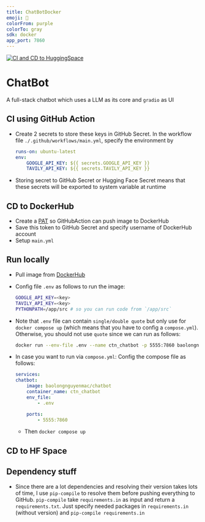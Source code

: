 ```yaml
---
title: ChatBotDocker
emoji: 🐳
colorFrom: purple
colorTo: gray
sdk: docker
app_port: 7860
---
```


[![CI and CD to HuggingSpace](https://github.com/baolongnguyenmac/chatbot/actions/workflows/main.yml/badge.svg)](https://github.com/baolongnguyenmac/chatbot/actions/workflows/main.yml)

# ChatBot

A full-stack chatbot which uses a LLM as its core and `gradio` as UI

## CI using GitHub Action

- Create 2 secrets to store these keys in GitHub Secret. In the workflow file `./.github/workflows/main.yml`, specify the environment by

    ```yml
    runs-on: ubuntu-latest
    env:
        GOOGLE_API_KEY: ${{ secrets.GOOGLE_API_KEY }}
        TAVILY_API_KEY: ${{ secrets.TAVILY_API_KEY }}
    ```

- Storing secret to GitHub Secret or Hugging Face Secret means that these secrets will be exported to system variable at runtime

## CD to DockerHub

- Create a [PAT](https://app.docker.com/settings/personal-access-tokens) so GitHubAction can push image to DockerHub
- Save this token to GitHub Secret and specify username of DockerHub account
- Setup `main.yml`

## Run locally

- Pull image from [DockerHub](https://hub.docker.com/repository/docker/baolongnguyenmac/chatbot/general)
- Config file `.env` as follows to run the image:

    ```bash
    GOOGLE_API_KEY=<key>
    TAVILY_API_KEY=<key>
    PYTHONPATH=/app/src # so you can run code from `/app/src`
    ```

- Note that `.env` file can contain `single/double quote` but only use for `docker compose up` (which means that you have to config a `compose.yml`). Otherwise, you should not use `quote` since we can run as follows:

    ```bash
    docker run --env-file .env --name ctn_chatbot -p 5555:7860 baolongnguyenmac/chatbot
    ```

- In case you want to run via `compose.yml`: Config the compose file as follows:

    ```yml
    services:
    chatbot:
        image: baolongnguyenmac/chatbot
        container_name: ctn_chatbot
        env_file:
            - .env

        ports:
            - 5555:7860
    ```

    - Then `docker compose up`

## CD to HF Space

<!-- - sẽ viết sau -->

## Dependency stuff

- Since there are a lot dependencies and resolving their version takes lots of time, I use `pip-compile` to resolve them before pushing everything to GitHub. `pip-compile` take `requirements.in` as input and return a `requirements.txt`. Just specify needed packages in `requirements.in` (without version) and `pip-compile requirements.in`
